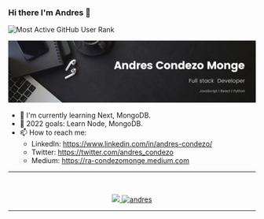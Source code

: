 ### Hi there I'm Andres 👋
<img src="https://engpm2msux48xm0.m.pipedream.net" alt="Most Active GitHub User Rank"> &nbsp;&nbsp;

<img src="https://github.com/andres-condezo/andres-condezo/blob/main/LinkedIn-Banner.png" alt="banner">
 
- 🌱 I'm currently learning Next, MongoDB.
- 🎯 2022 goals: Learn Node, MongoDB.
- 📫 How to reach me: 
  - LinkedIn: https://www.linkedin.com/in/andres-condezo/
  - Twitter: https://twitter.com/andres_condezo
  - Medium: https://ra-condezomonge.medium.com
 
<hr>
<br>
<p align="center">
   <a href="https://github.com/andres-condezo">
  <img height="200em" src="https://github-readme-stats.vercel.app/api/top-langs/?username=andres-condezo&layout=compact&langs_count=6&theme=graywhite"/>
  <img height="200em" src="https://github-readme-stats.vercel.app/api?username=andres-condezo&show_icons=true&theme=default)" alt="andres" />
  </a>
</p>
<hr>
<br>

